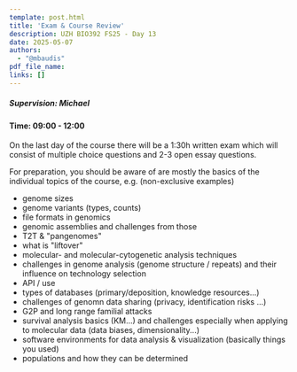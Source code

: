 ```yaml
---
template: post.html
title: 'Exam & Course Review'
description: UZH BIO392 FS25 - Day 13
date: 2025-05-07
authors:
  - "@mbaudis"
pdf_file_name: 
links: []
---
```


##### Supervision: Michael
#### Time: 09:00 - 12:00

On the last day of the course there will be a 1:30h written exam which will consist
of multiple choice questions and 2-3 open essay questions.

For preparation, you should be aware of are mostly the basics of the individual
topics of the course, e.g. (non-exclusive examples)<!--more-->

* genome sizes
* genome variants (types, counts)
* file formats in genomics
* genomic assemblies and challenges from those
* T2T & "pangenomes"
* what is "liftover"
* molecular- and molecular-cytogenetic analysis techniques
* challenges in genome analysis (genome structure / repeats) and their influence
  on technology selection
* API / use
* types of databases (primary/deposition, knowledge resources...)
* challenges of genomn data sharing (privacy, identification risks ...)
* G2P and long range familial attacks
* survival analysis basics (KM...) and challenges especially when applying to
  molecular data (data biases, dimensionality...)
* software environments for data analysis & visualization (basically things you used)
* populations and how they can be determined